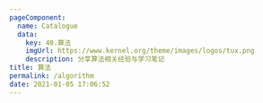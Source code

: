 ```yaml
---
pageComponent: 
  name: Catalogue
  data: 
    key: 40.算法
    imgUrl: https://www.kernel.org/theme/images/logos/tux.png
    description: 分享算法相关经验与学习笔记
title: 算法
permalink: /algorithm
date: 2021-01-05 17:06:52
---
```

